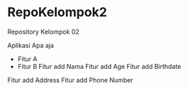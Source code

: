 # RepoKelompok2

Repository Kelompok 02

Aplikasi Apa aja

- Fitur A
- Fitur B
  Fitur add Nama
  Fitur add Age
  Fitur add Birthdate

Fitur add Address
Fitur add Phone Number
